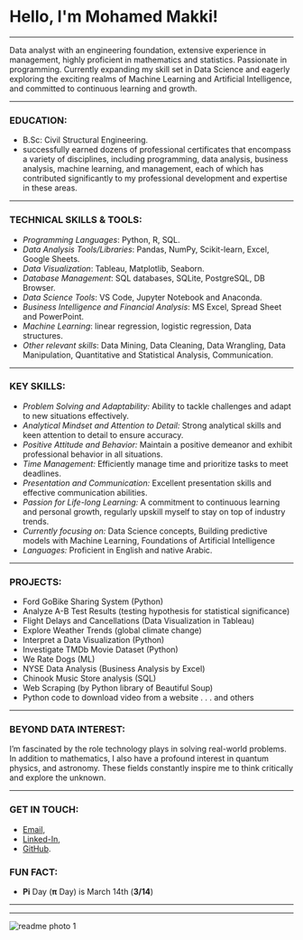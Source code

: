 # Hello, I'm **Mohamed Makki**!
---


Data analyst with an engineering foundation, extensive experience in management, highly proficient in mathematics and statistics. Passionate in programming. Currently expanding my skill set in Data Science and eagerly exploring the exciting realms of Machine Learning and Artificial Intelligence, and committed to continuous learning and growth.

---

### EDUCATION:
- B.Sc: Civil Structural Engineering.
- successfully earned dozens of professional certificates that encompass a variety of disciplines, including programming, data analysis, business analysis, machine learning, and management, each of which has contributed significantly to my professional development and expertise in these areas.
---
### TECHNICAL SKILLS & TOOLS:

- *Programming Languages*: Python, R, SQL.   
- *Data Analysis Tools/Libraries*: Pandas, NumPy, Scikit-learn, Excel, Google Sheets.  
- *Data Visualization*: Tableau, Matplotlib, Seaborn.  
- *Database Management*: SQL databases, SQLite, PostgreSQL, DB Browser.  
- *Data Science Tools*: VS Code, Jupyter Notebook and Anaconda.  
- *Business Intelligence and Financial Analysis*: MS Excel, Spread Sheet and PowerPoint.   
- *Machine Learning*: linear regression, logistic regression, Data structures.   
- *Other relevant skills*: Data Mining, Data Cleaning, Data Wrangling, Data Manipulation, Quantitative and Statistical Analysis, Communication.

---
 
### KEY SKILLS:

- _Problem Solving and Adaptability:_ Ability to tackle challenges and adapt to new situations effectively.  
- _Analytical Mindset and Attention to Detail:_ Strong analytical skills and keen attention to detail to ensure accuracy.  
- _Positive Attitude and Behavior:_ Maintain a positive demeanor and exhibit professional behavior in all situations.  
- _Time Management:_ Efficiently manage time and prioritize tasks to meet deadlines.  
- _Presentation and Communication:_ Excellent presentation skills and effective communication abilities.  
- _Passion for Life-long Learning:_ A commitment to continuous learning and personal growth, regularly upskill myself to stay on top of industry trends. 
- _Currently focusing on:_ Data Science concepts, Building predictive models with Machine Learning, Foundations of Artificial Intelligence  
- _Languages:_ Proficient in English and native Arabic.

---
### PROJECTS:
- Ford GoBike Sharing System (Python)
- Analyze A-B Test Results (testing hypothesis for statistical significance)
- Flight Delays and Cancellations (Data Visualization in Tableau)
- Explore Weather Trends (global climate change)
- Interpret a Data Visualization (Python)
- Investigate TMDb Movie Dataset (Python)
- We Rate Dogs (ML)
- NYSE Data Analysis (Business Analysis by Excel)
- Chinook Music Store analysis (SQL)
- Web Scraping (by Python library of Beautiful Soup)
- Python code to download video from a website . . . and others
---

### BEYOND DATA INTEREST:

I’m fascinated by the role technology plays in solving real-world problems. In addition to mathematics, I also have a profound interest in quantum physics, and astronomy. These fields constantly inspire me to think critically and explore the unknown.

---

### GET IN TOUCH:  
- [Email](mailto:mohd.maky@gmail.com),   
- [Linked-In](https://www.linkedin.com/in/ohamed-ahmed-68810910),  
- [GitHub](https://github.com/mohd-makki).
  



   
### FUN FACT:     
- **Pi** Day (**π** Day) is March 14th (**3/14**)            
  
---
---
![readme photo 1](https://github.com/user-attachments/assets/76d693bc-b6ac-46bf-b9e4-c1c2a1624ccd)